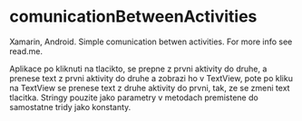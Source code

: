 # comunicationBetweenActivities
Xamarin, Android. Simple comunication betwen activities. For more info see read.me.


Aplikace po kliknuti na tlacikto, se prepne z prvni aktivity do druhe,
a prenese text z prvni aktivity do druhe a zobrazi ho v TextView,
pote po kliku na TextView se prenese text z druhe aktivity do prvni, tak,
ze se zmeni text tlacitka.
Stringy pouzite jako parametry v metodach premistene do samostatne tridy jako 
konstanty.
